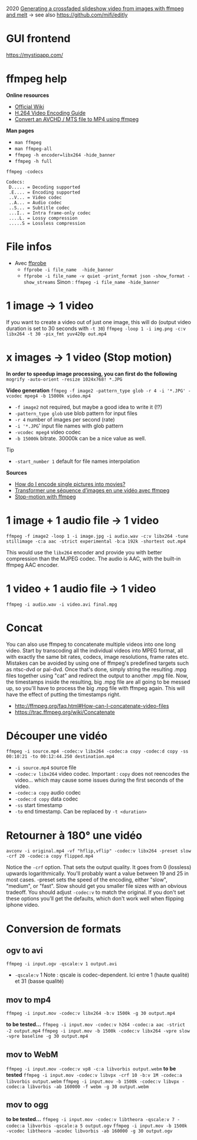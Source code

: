 2020 [Generating a crossfaded slideshow video from images with ffmpeg and melt](https://advancedweb.hu/generating-a-crossfaded-slideshow-video-from-images-with-ffmpeg-and-melt/) → see also https://github.com/mifi/editly
# GUI frontend 
https://mystiqapp.com/
# ffmpeg help 
**Online resources**
* [Official Wiki](https://trac.ffmpeg.org/wiki) 
* [H.264 Video Encoding Guide](https://trac.ffmpeg.org/wiki/Encode/H.264) 
* [Convert an AVCHD / MTS file to MP4 using ffmpeg](https://www.reeltoreel.nl/wiki/index.php/Convert_an_AVCHD_/_MTS_file_to_MP4_using_ffmpeg) 

**Man pages**
* `man ffmpeg`
* `man ffmpeg-all`
* `ffmpeg -h encoder=libx264 -hide_banner`
* `ffmpeg -h full`

`ffmpeg -codecs`

```
Codecs:
 D..... = Decoding supported
 .E.... = Encoding supported
 ..V... = Video codec
 ..A... = Audio codec
 ..S... = Subtitle codec
 ...I.. = Intra frame-only codec
 ....L. = Lossy compression
 .....S = Lossless compression
```
# File infos 
* Avec [ffprobe](https://ffmpeg.org/ffprobe.html) 
	* `ffprobe -i file_name  -hide_banner`
	* `ffprobe -i file_name -v quiet -print_format json -show_format -show_streams`
Sinon : `ffmpeg -i file_name -hide_banner`
# 1 image → 1 video 
If you want to create a video out of just one image, this will do (output video duration is set to 30 seconds with `-t 30`)
`ffmpeg -loop 1 -i img.png -c:v libx264 -t 30 -pix_fmt yuv420p out.mp4`
# x images → 1 video (Stop motion) 
**In order to speedup image processing, you can first do the following**
`mogrify -auto-orient -resize 1024x768! *.JPG`

**Video generation**
`ffmpeg -f image2 -pattern_type glob -r 4 -i '*.JPG' -vcodec mpeg4 -b 15000k video.mp4`

* `-f image2` not required, but maybe a good idea to write it (!?)
* `-pattern_type glob` use blob pattern for input files
* `-r 4` number of images per second (rate)
* `-i '*.JPG`' input file names with glob pattern
* `-vcodec mpeg4` video codec
* `-b 15000k` bitrate. 30000k can be a nice value as well.

Tip
* `-start_number 1` default for file names interpolation

**Sources**
* [How do I encode single pictures into movies?](https://ffmpeg.org/faq.html#How-do-I-encode-single-pictures-into-movies_003f) 
* [Transformer une séquence d’images en une vidéo avec ffmpeg](https://www.lemondedustopmotion.fr/news/voir/7/Transformer_une_squence_dimages_en_une_vido_avec_ffmpeg) 
* [Stop-motion with ffmpeg](https://lukecyca.com/2013/stop-motion-with-ffmpeg.html) 
# 1 image + 1 audio file → 1 video 
`ffmpeg -f image2 -loop 1 -i image.jpg -i audio.wav -c:v libx264 -tune stillimage -c:a aac -strict experimental -b:a 192k -shortest out.mp4`

This would use the `libx264` encoder and provide you with better compression than the MJPEG codec. The audio is AAC, with the built-in ffmpeg AAC encoder.
# 1 video + 1 audio file → 1 video 
`ffmpeg -i audio.wav -i video.avi final.mpg`
# Concat 
You can also use ffmpeg to concatenate multiple videos into one long video. Start by transcoding all the individual videos into MPEG format, all with exactly the same bit rates, codecs, image resolutions, frame rates etc. Mistakes can be avoided by using one of ffmpeg's predefined targets such as ntsc-dvd or pal-dvd. Once that's done, simply string the resulting .mpg files together using "cat" and redirect the output to another .mpg file. Now, the timestamps inside the resulting, big .mpg file are all going to be messed up, so you'll have to process the big .mpg file with ffmpeg again. This will have the effect of putting the timestamps right. 

* http://ffmpeg.org/faq.html#How-can-I-concatenate-video-files
* https://trac.ffmpeg.org/wiki/Concatenate
# Découper une vidéo 
`ffmpeg -i source.mp4 -codec:v libx264 -codec:a copy -codec:d copy -ss 00:10:21 -to 00:12:44.250 destination.mp4`

* `-i source.mp4` source file
* `-codec:v libx264` video codec. Important : `copy` does not reencodes the video... which may cause some issues during the first seconds of the video.
* `-codec:a copy` audio codec
* `-codec:d copy` data codec
* `-ss` start timestamp
* `-to` end timestamp. Can be replaced by `-t <duration>` 
# Retourner à 180° une vidéo 
`avconv -i original.mp4 -vf "hflip,vflip" -codec:v libx264 -preset slow -crf 20 -codec:a copy flipped.mp4`

Notice the `-crf` option. That sets the output quality. It goes from 0 (lossless) upwards logarithmically. You'll probably want a value between 19 and 25 in most cases. -preset sets the speed of the encoding, either "slow", "medium", or "fast". Slow should get you smaller file sizes with an obvious tradeoff. You should adjust `-codec:v` to match the original. If you don't set these options you'll get the defaults, which don't work well when flipping iphone video.
# Conversion de formats 
## ogv to avi 
`ffmpeg -i input.ogv -qscale:v 1 output.avi`
* `-qscale:v` 1 Note : qscale is codec-dependent. Ici entre 1 (haute qualité) et 31 (basse qualité)
## mov to mp4 
`ffmpeg -i input.mov -codec:v libx264 -b:v 1500k -g 30 output.mp4`

**to be tested...**
`ffmpeg -i input.mov -codec:v h264 -codec:a aac -strict -2 output.mp4`
`ffmpeg -i input.mov -b 1500k -codec:v libx264 -vpre slow -vpre baseline -g 30 output.mp4`
## mov to WebM 
`ffmpeg -i input.mov -codec:v vp8 -c:a libvorbis output.webm`
**to be tested**
`ffmpeg -i input.mov -codec:v libvpx -crf 10 -b:v 1M -codec:a libvorbis output.webm`
`ffmpeg -i input.mov -b 1500k -codec:v libvpx -codec:a libvorbis -ab 160000 -f webm -g 30 output.webm`
## mov to ogg 
**to be tested...**
`ffmpeg -i input.mov -codec:v libtheora -qscale:v 7 -codec:a libvorbis -qscale:a 5 output.ogv`
`ffmpeg -i input.mov -b 1500k -vcodec libtheora -acodec libvorbis -ab 160000 -g 30 output.ogv`
